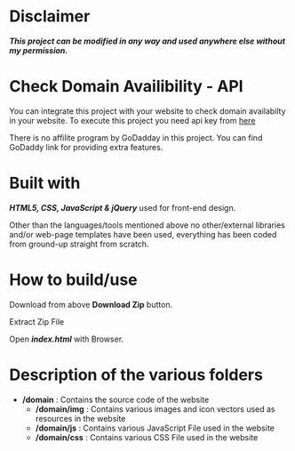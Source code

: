 <h1>Disclaimer</h1>
<p><b><i>This project can be modified in any way and used anywhere else without my permission.</i></b></p>
  
<h1>Check Domain Availibility - API</h1>
<p>You can integrate this project with your website to check domain availabilty in your website. To execute this project you need 
api key from <a href="https://domain-availability.whoisxmlapi.com/api" target="_blank">here</a><p>
<p>There is no affilite program by GoDadday in this project. You can find GoDaddy link for providing extra features.<p>
  
<h1>Built with</h1>
<p><b><i>HTML5, CSS, JavaScript & jQuery</i></b> used for front-end design.</p>
<p>Other than the languages/tools mentioned above no other/external libraries and/or web-page templates have been used, everything has been coded from ground-up straight from scratch.</p>

<h1>How to build/use</h1>
<p>Download from above <b>Download Zip</b> button.</p>
<p>Extract Zip File</p>
<p>Open <b><i>index.html</i></b> with Browser.</p>

<h1>Description of the various folders</h1>
<ul>
  <li><b>/domain</b> : Contains the source code of the website
    <ul>
      <li><b>/domain/img</b> : Contains various images and icon vectors used as resources in the website</li>
      <li><b>/domain/js</b> : Contains various JavaScript File used in the website</li>
      <li><b>/domain/css</b> : Contains various CSS File used in the website</li>
    </ul>
  </li>  
</ul>

